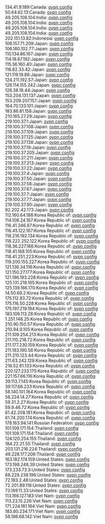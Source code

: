 134.41.9.189:Canada: [ovpn config](vpn/134_41_9_189.ovpn)  
50.64.62.13:Canada: [ovpn config](vpn/50_64_62_13.ovpn)  
49.205.108.104:India: [ovpn config](vpn/49_205_108_104.ovpn)  
49.205.108.104:India: [ovpn config](vpn/49_205_108_104.ovpn)  
49.205.108.104:India: [ovpn config](vpn/49_205_108_104.ovpn)  
49.205.108.104:India: [ovpn config](vpn/49_205_108_104.ovpn)  
202.151.13.82:Indonesia: [ovpn config](vpn/202_151_13_82.ovpn)  
106.157.71.209:Japan: [ovpn config](vpn/106_157_71_209.ovpn)  
106.180.102.77:Japan: [ovpn config](vpn/106_180_102_77.ovpn)  
110.134.86.167:Japan: [ovpn config](vpn/110_134_86_167.ovpn)  
114.18.67.192:Japan: [ovpn config](vpn/114_18_67_192.ovpn)  
115.36.160.40:Japan: [ovpn config](vpn/115_36_160_40.ovpn)  
116.82.33.42:Japan: [ovpn config](vpn/116_82_33_42.ovpn)  
121.119.19.88:Japan: [ovpn config](vpn/121_119_19_88.ovpn)  
124.211.192.57:Japan: [ovpn config](vpn/124_211_192_57.ovpn)  
126.114.155.242:Japan: [ovpn config](vpn/126_114_155_242.ovpn)  
126.38.18.44:Japan: [ovpn config](vpn/126_38_18_44.ovpn)  
153.204.131.137:Japan: [ovpn config](vpn/153_204_131_137.ovpn)  
153.209.207.157:Japan: [ovpn config](vpn/153_209_207_157.ovpn)  
164.70.133.101:Japan: [ovpn config](vpn/164_70_133_101.ovpn)  
183.86.81.158:Japan: [ovpn config](vpn/183_86_81_158.ovpn)  
210.165.27.29:Japan: [ovpn config](vpn/210_165_27_29.ovpn)  
219.100.37.1:Japan: [ovpn config](vpn/219_100_37_1.ovpn)  
219.100.37.108:Japan: [ovpn config](vpn/219_100_37_108.ovpn)  
219.100.37.109:Japan: [ovpn config](vpn/219_100_37_109.ovpn)  
219.100.37.125:Japan: [ovpn config](vpn/219_100_37_125.ovpn)  
219.100.37.138:Japan: [ovpn config](vpn/219_100_37_138.ovpn)  
219.100.37.19:Japan: [ovpn config](vpn/219_100_37_19.ovpn)  
219.100.37.205:Japan: [ovpn config](vpn/219_100_37_205.ovpn)  
219.100.37.211:Japan: [ovpn config](vpn/219_100_37_211.ovpn)  
219.100.37.213:Japan: [ovpn config](vpn/219_100_37_213.ovpn)  
219.100.37.22:Japan: [ovpn config](vpn/219_100_37_22.ovpn)  
219.100.37.4:Japan: [ovpn config](vpn/219_100_37_4.ovpn)  
219.100.37.50:Japan: [ovpn config](vpn/219_100_37_50.ovpn)  
219.100.37.58:Japan: [ovpn config](vpn/219_100_37_58.ovpn)  
219.100.37.67:Japan: [ovpn config](vpn/219_100_37_67.ovpn)  
219.100.37.7:Japan: [ovpn config](vpn/219_100_37_7.ovpn)  
219.100.37.77:Japan: [ovpn config](vpn/219_100_37_77.ovpn)  
219.100.37.90:Japan: [ovpn config](vpn/219_100_37_90.ovpn)  
92.202.42.173:Japan: [ovpn config](vpn/92_202_42_173.ovpn)  
112.160.64.188:Korea Republic of: [ovpn config](vpn/112_160_64_188.ovpn)  
114.108.24.167:Korea Republic of: [ovpn config](vpn/114_108_24_167.ovpn)  
116.41.246.87:Korea Republic of: [ovpn config](vpn/116_41_246_87.ovpn)  
116.45.122.167:Korea Republic of: [ovpn config](vpn/116_45_122_167.ovpn)  
118.216.192.134:Korea Republic of: [ovpn config](vpn/118_216_192_134.ovpn)  
118.222.252.122:Korea Republic of: [ovpn config](vpn/118_222_252_122.ovpn)  
118.36.227.166:Korea Republic of: [ovpn config](vpn/118_36_227_166.ovpn)  
118.41.168.105:Korea Republic of: [ovpn config](vpn/118_41_168_105.ovpn)  
118.41.251.223:Korea Republic of: [ovpn config](vpn/118_41_251_223.ovpn)  
119.200.155.227:Korea Republic of: [ovpn config](vpn/119_200_155_227.ovpn)  
121.136.34.116:Korea Republic of: [ovpn config](vpn/121_136_34_116.ovpn)  
121.150.27.177:Korea Republic of: [ovpn config](vpn/121_150_27_177.ovpn)  
121.186.193.228:Korea Republic of: [ovpn config](vpn/121_186_193_228.ovpn)  
125.131.218.165:Korea Republic of: [ovpn config](vpn/125_131_218_165.ovpn)  
125.139.166.170:Korea Republic of: [ovpn config](vpn/125_139_166_170.ovpn)  
14.50.69.2:Korea Republic of: [ovpn config](vpn/14_50_69_2.ovpn)  
175.112.83.72:Korea Republic of: [ovpn config](vpn/175_112_83_72.ovpn)  
175.116.50.228:Korea Republic of: [ovpn config](vpn/175_116_50_228.ovpn)  
175.197.219.194:Korea Republic of: [ovpn config](vpn/175_197_219_194.ovpn)  
183.106.113.28:Korea Republic of: [ovpn config](vpn/183_106_113_28.ovpn)  
1.251.148.25:Korea Republic of: [ovpn config](vpn/1_251_148_25.ovpn)  
210.90.150.57:Korea Republic of: [ovpn config](vpn/210_90_150_57.ovpn)  
210.94.9.105:Korea Republic of: [ovpn config](vpn/210_94_9_105.ovpn)  
211.109.254.213:Korea Republic of: [ovpn config](vpn/211_109_254_213.ovpn)  
211.110.218.72:Korea Republic of: [ovpn config](vpn/211_110_218_72.ovpn)  
211.177.230.159:Korea Republic of: [ovpn config](vpn/211_177_230_159.ovpn)  
211.183.190.58:Korea Republic of: [ovpn config](vpn/211_183_190_58.ovpn)  
211.215.123.44:Korea Republic of: [ovpn config](vpn/211_215_123_44.ovpn)  
211.63.242.129:Korea Republic of: [ovpn config](vpn/211_63_242_129.ovpn)  
218.52.61.133:Korea Republic of: [ovpn config](vpn/218_52_61_133.ovpn)  
220.127.233.175:Korea Republic of: [ovpn config](vpn/220_127_233_175.ovpn)  
221.157.66.116:Korea Republic of: [ovpn config](vpn/221_157_66_116.ovpn)  
39.113.7.145:Korea Republic of: [ovpn config](vpn/39_113_7_145.ovpn)  
39.117.66.233:Korea Republic of: [ovpn config](vpn/39_117_66_233.ovpn)  
58.140.101.164:Korea Republic of: [ovpn config](vpn/58_140_101_164.ovpn)  
58.224.14.27:Korea Republic of: [ovpn config](vpn/58_224_14_27.ovpn)  
59.31.2.27:Korea Republic of: [ovpn config](vpn/59_31_2_27.ovpn)  
59.9.46.72:Korea Republic of: [ovpn config](vpn/59_9_46_72.ovpn)  
61.42.208.181:Korea Republic of: [ovpn config](vpn/61_42_208_181.ovpn)  
61.74.200.174:Korea Republic of: [ovpn config](vpn/61_74_200_174.ovpn)  
178.163.94.141:Russian Federation: [ovpn config](vpn/178_163_94_141.ovpn)  
101.109.171.154:Thailand: [ovpn config](vpn/101_109_171_154.ovpn)  
101.109.171.154:Thailand: [ovpn config](vpn/101_109_171_154.ovpn)  
124.120.254.155:Thailand: [ovpn config](vpn/124_120_254_155.ovpn)  
184.22.21.55:Thailand: [ovpn config](vpn/184_22_21_55.ovpn)  
203.131.216.224:Thailand: [ovpn config](vpn/203_131_216_224.ovpn)  
49.228.177.206:Thailand: [ovpn config](vpn/49_228_177_206.ovpn)  
163.182.174.159:United States: [ovpn config](vpn/163_182_174_159.ovpn)  
173.198.248.39:United States: [ovpn config](vpn/173_198_248_39.ovpn)  
173.233.73.3:United States: [ovpn config](vpn/173_233_73_3.ovpn)  
68.228.238.196:United States: [ovpn config](vpn/68_228_238_196.ovpn)  
72.183.2.48:United States: [ovpn config](vpn/72_183_2_48.ovpn)  
72.201.89.118:United States: [ovpn config](vpn/72_201_89_118.ovpn)  
73.189.11.33:United States: [ovpn config](vpn/73_189_11_33.ovpn)  
113.166.127.183:Viet Nam: [ovpn config](vpn/113_166_127_183.ovpn)  
113.23.15.226:Viet Nam: [ovpn config](vpn/113_23_15_226.ovpn)  
171.224.181.164:Viet Nam: [ovpn config](vpn/171_224_181_164.ovpn)  
183.80.234.171:Viet Nam: [ovpn config](vpn/183_80_234_171.ovpn)  
58.186.68.142:Viet Nam: [ovpn config](vpn/58_186_68_142.ovpn)  
